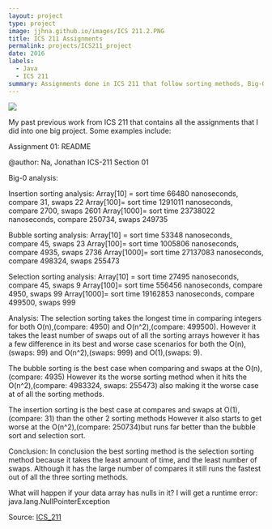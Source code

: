 ```yaml
---
layout: project
type: project
image: jjhna.github.io/images/ICS 211.2.PNG
title: ICS 211 Assignments
permalink: projects/ICS211_project
date: 2016
labels:
  - Java
  - ICS 211
summary: Assignments done in ICS 211 that follow sorting methods, Big-O, and basic algorithms.
---
```

<img class="ui image" src="{{ site.baseurl }}/images/ICS 211.PNG">

My past previous work from ICS 211 that contains all the assignments that I did into one big project. Some examples include:

Assignment 01:
README

@author: Na, Jonathan ICS-211 Section 01

Big-0 analysis:

Insertion sorting analysis:
Array[10] = 	sort time 66480 nanoseconds, 	compare 31, 	swaps 22
Array[100]= 	sort time 1291011 nanoseconds, 	compare 2700, 	swaps 2601
Array[1000]=	sort time 23738022 nanoseconds, compare 250734, swaps 249735

Bubble sorting analysis:
Array[10] = 	sort time 53348 nanoseconds, 	compare 45, 	swaps 23
Array[100]= 	sort time 1005806 nanoseconds, 	compare 4935, 	swaps 2736
Array[1000]=	sort time 27137083 nanoseconds, compare 498324, swaps 255473

Selection sorting analysis:
Array[10] = 	sort time 27495 nanoseconds, 	compare 45, 	swaps 9
Array[100]= 	sort time 556456 nanoseconds, 	compare 4950, 	swaps 99
Array[1000]=	sort time 19162853 nanoseconds, compare 499500, swaps 999

Analysis:
The selection sorting takes the longest time in comparing integers for both O(n),(compare: 4950) 
and O(n^2),(compare: 499500).
However it takes the least number of swaps out of all the sorting arrays however it has a
few difference in its best and worse case scenarios for both the O(n),(swaps: 99) 
and O(n^2),(swaps: 999) and O(1),(swaps: 9).

The bubble sorting is the best case when comparing and swaps at the O(n),(compare: 4935)
However its the worse sorting method when it hits the O(n^2),(compare: 4983324, swaps: 255473) 
also making it the worse case at of all the sorting methods. 

The insertion sorting is the best case at compares and swaps at O(1),(compare: 31) 
than the other 2 sorting methods
However it also starts to get worse at the O(n^2),(compare: 250734)but runs far better 
than the bubble sort and selection sort.

Conclusion:
In conclusion the best sorting method is the selection sorting method because it takes
the least amount of time, and the least number of swaps. Although it has the large number
of compares it still runs the fastest out of all the three sorting methods.


What will happen if your data array has nulls in it?
	I will get a runtime error: java.lang.NullPointerException
 
Source: <a href="https://github.com/jjhna/UHM/tree/master/ICS%20211"><i class="large github icon"></i>ICS_211</a>
